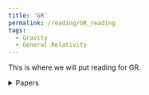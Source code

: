 ```yaml
---
title: 'GR'
permalink: /reading/GR_reading
tags:
  - Gravity
  - General Relativity
---
```


This is where we will put reading for GR.

<details>
  <summary>Papers</summary>
  <ul>
    <li>
      <a href="https://arxiv.org/abs/2508.03548" target="_blank">
        The $1/c$ expansion of general relativity in a $3+1$ formulation, revisited
      </a>
    </li>
    <li>
      <a href="https://arxiv.org/abs/2204.03537" target="_blank">
        Introduction to Hamiltonian Formulation of General Relativity and Homogeneous Cosmologies
      </a>
    </li>
    <li>
      <a href="https://web.mit.edu/edbert/GR/gr11.pdf" target="_blank">
        Hamiltonian Formulation of General Relativity
      </a>
    </li>
    
  </ul>
</details>
